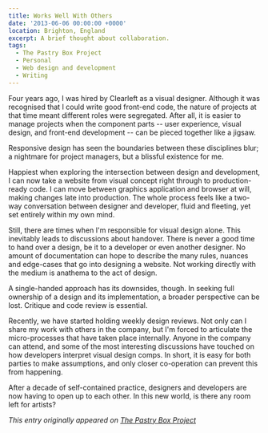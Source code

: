 ```yaml
---
title: Works Well With Others
date: '2013-06-06 00:00:00 +0000'
location: Brighton, England
excerpt: A brief thought about collaboration.
tags:
  - The Pastry Box Project
  - Personal
  - Web design and development
  - Writing
---
```

Four years ago, I was hired by Clearleft as a visual designer. Although it was recognised that I could write good front-end code, the nature of projects at that time meant different roles were segregated. After all, it is easier to manage projects when the component parts -- user experience, visual design, and front-end development -- can be pieced together like a jigsaw.

Responsive design has seen the boundaries between these disciplines blur; a nightmare for project managers, but a blissful existence for me.

Happiest when exploring the intersection between design and development, I can now take a website from visual concept right through to production-ready code. I can move between graphics application and browser at will, making changes late into production. The whole process feels like a two-way conversation between designer and developer, fluid and fleeting, yet set entirely within my own mind.

Still, there are times when I'm responsible for visual design alone. This inevitably leads to discussions about handover. There is never a good time to hand over a design, be it to a developer or even another designer. No amount of documentation can hope to describe the many rules, nuances and edge-cases that go into designing a website. Not working directly with the medium is anathema to the act of design.

A single-handed approach has its downsides, though. In seeking full ownership of a design and its implementation, a broader perspective can be lost. Critique and code review is essential.

Recently, we have started holding weekly design reviews. Not only can I share my work with others in the company, but I'm forced to articulate the micro-processes that have taken place internally. Anyone in the company can attend, and some of the most interesting discussions have touched on how developers interpret visual design comps. In short, it is easy for both parties to make assumptions, and only closer co-operation can prevent this from happening.

After a decade of self-contained practice, designers and developers are now having to open up to each other. In this new world, is there any room left for artists?

_This entry originally appeared on [The Pastry Box Project][1]_

[1]: http://the-pastry-box-project.net/clearleft/2013-june-6
